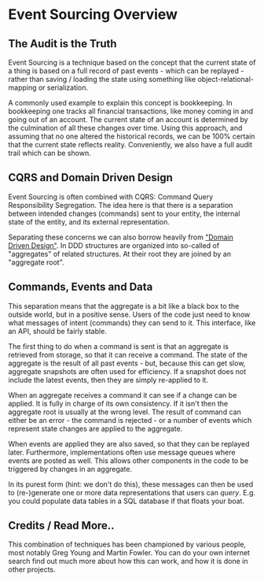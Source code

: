 Event Sourcing Overview
=======================

The Audit is the Truth
----------------------

Event Sourcing is a technique based on the concept that the current state of a thing is
based on a full record of past events - which can be replayed - rather than saving / loading
the state using something like object-relational-mapping or serialization.

A commonly used example to explain this concept is bookkeeping. In bookkeeping one tracks
all financial transactions, like money coming in and going out of an account. The current
state of an account is determined by the culmination of all these changes over time. Using
this approach, and assuming that no one altered the historical records, we can be 100% certain
that the current state reflects reality. Conveniently, we also have a full audit trail which
can be shown.


CQRS and Domain Driven Design
-----------------------------

Event Sourcing is often combined with CQRS: Command Query Responsibility Segregation. The
idea here is that there is a separation between intended changes (commands) sent to your
entity, the internal state of the entity, and its external representation.

Separating these concerns we can also borrow heavily from ["Domain Driven Design"](https://en.wikipedia.org/wiki/Domain-driven_design).
In DDD structures are organized into so-called of "aggregates" of related structures. At
their root they are joined by an "aggregate root".

Commands, Events and Data
-------------------------

This separation means that the aggregate is a bit like a black box to the outside world,
but in a positive sense. Users of the code just need to know what messages of intent (commands)
they can send to it. This interface, like an API, should be fairly stable.

The first thing to do when a command is sent is that an aggregate is retrieved from storage,
so that it can receive a command. The state of the aggregate is the result of all past
events - but, because this can get slow, aggregate snapshots are often used for efficiency.
If a snapshot does not include the latest events, then they are simply re-applied to it.

When an aggregate receives a command it can see if a change can be applied. It is fully
in charge of its own consistency. If it isn't then the aggregate root is usually at the
wrong level. The result of command can either be an error - the command is rejected - or
a number of events which represent state changes are applied to the aggregate.

When events are applied they are also saved, so that they can be replayed later. Furthermore,
implementations often use message queues where events are posted as well. This allows other
components in the code to be triggered by changes in an aggregate.

In its purest form (hint: we don't do this), these messages can then be used to (re-)generate
one or more data representations that users can *query*. E.g. you could populate data tables
in a SQL database if that floats your boat.

Credits / Read More..
---------------------

This combination of techniques has been championed by various people, most notably Greg Young
and Martin Fowler. You can do your own internet search find out much more about how this can
work, and how it is done in other projects.
